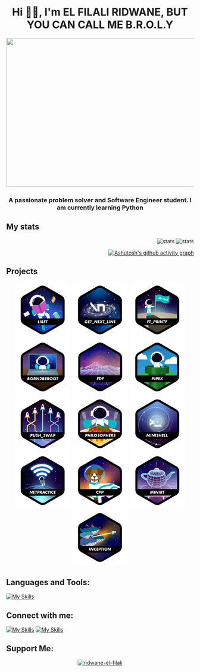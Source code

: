 <h1 align="center">Hi 🧑‍💻, I'm EL FILALI RIDWANE, BUT YOU CAN CALL ME B.R.O.L.Y</h1>
<p align="center"> <img src="https://giffiles.alphacoders.com/362/36249.gif" width="900" height="400"/> </p>


<h3 align="center">A passionate problem solver and Software Engineer student. I am currently learning Python </h3>


<h2 > My stats </h2>
<div align="right">

<img SRC="https://awesome-github-stats.azurewebsites.net/user-stats/RIDWANE-EL-FILALI?cardType=level&theme=dark&showIcons=false&preferLogin=true&Background=000000&Text=FFFFFF&Title=FFFFFF&Ring=FFFFFF" alt="stats" width="420" height="200">
<img SRC="https://github-readme-streak-stats.herokuapp.com?user=RIDWANE-EL-FILALI&theme=dark&border_radius=5&date_format=n%2Fj%5B%2FY%5D&ring=FFFFFF&fire=EB0000&currStreakLabel=FFFFFF&background=000000&border=FFFFFF" alt="stats" width="420" height="200">

[![Ashutosh's github activity graph](https://github-readme-activity-graph.vercel.app/graph?username=RIDWANE-EL-FILALI&bg_color=000000&color=ffffff&line=ff0000&point=ffffff&area=true&hide_border=false)](https://github.com/ashutosh00710/github-readme-activity-graph)

<div align="center">
<h2 align="left"> Projects </h2>
<a href="https://github.com/RIDWANE-EL-FILALI/libft"> <img src="https://github.com/RIDWANE-EL-FILALI/42_badges_1337/blob/master/libftn.png"></a>
<a href="https://github.com/RIDWANE-EL-FILALI/get_next_line"> <img src="https://github.com/RIDWANE-EL-FILALI/42_badges_1337/blob/master/get_next_linen.png"></a>
<a href="https://github.com/RIDWANE-EL-FILALI/ft_printf"> <img src="https://github.com/RIDWANE-EL-FILALI/42_badges_1337/blob/master/ft_printfn.png"></a>
<a href="https://github.com/RIDWANE-EL-FILALI/Born2beroot"> <img src="https://github.com/RIDWANE-EL-FILALI/42_badges_1337/blob/master/born2berootn.png"></a>
<a href="https://github.com/RIDWANE-EL-FILALI/FDF"> <img src="https://github.com/RIDWANE-EL-FILALI/42_badges_1337/blob/master/fdfn.png"></a>
<a href="https://github.com/RIDWANE-EL-FILALI/PIPEX"> <img src="https://github.com/RIDWANE-EL-FILALI/42_badges_1337/blob/master/pipexn.png"></a>
<a href="https://github.com/RIDWANE-EL-FILALI/PUSH_SWAP"> <img src="https://github.com/RIDWANE-EL-FILALI/42_badges_1337/blob/master/push_swapn.png"></a>
<a href="https://github.com/RIDWANE-EL-FILALI/Philosophers"> <img src="https://github.com/RIDWANE-EL-FILALI/42_badges_1337/blob/master/philosophersn.png"></a>
<a href="https://github.com/mpezongo/minishell"> <img src="https://github.com/RIDWANE-EL-FILALI/42_badges_1337/blob/master/minishelln.png"></a>
<a href="https://github.com/RIDWANE-EL-FILALI/NetPractice"> <img src="https://github.com/RIDWANE-EL-FILALI/42_badges_1337/blob/master/netpracticen.png"></a>
<a href="https://github.com/RIDWANE-EL-FILALI/Cpp_Modules"> <img src="https://github.com/RIDWANE-EL-FILALI/42_badges_1337/blob/master/cppn.png"></a>
<a href="https://github.com/RIDWANE-EL-FILALI/LuxMancer-Mastering-Light-and-Shadow-MiniRT"> <img src="https://github.com/RIDWANE-EL-FILALI/42_badges_1337/blob/master/minirtn.png"></a>
<a href="https://github.com/RIDWANE-EL-FILALI/Inception"> <img src="https://github.com/RIDWANE-EL-FILALI/42_badges_1337/blob/master/inceptionn.png"></a>
</div>

<div align="left">

<h2 align="left">Languages and Tools:</h2>

[![My Skills](https://skillicons.dev/icons?i=c,cpp,python,md,bash,vim,vscode,stackoverflow,html,css,javascript,github,git,figma,wordpress,visualstudio,linux,obsidian,docker,mysql,neovim,nginx,webpack,npm,vite,sass)](https://skillicons.dev)


<h2 align="left">Connect with me:</h2>

[![My Skills](https://skillicons.dev/icons?i=twitter)](https://twitter.com/darknig42667951)
[![My Skills](https://skillicons.dev/icons?i=linkedin)](https://www.linkedin.com/in/ridwane-elfilali-0ab7aa253/)

<h2>Support Me:</h2>
<p align="center"><a href="https://www.buymeacoffee.com/B.R.O.L.Y"> <img src="https://cdn.buymeacoffee.com/buttons/v2/default-yellow.png" height="50" width="210" alt="ridwane-el-filali" /></a></p><br><br>
</div>

